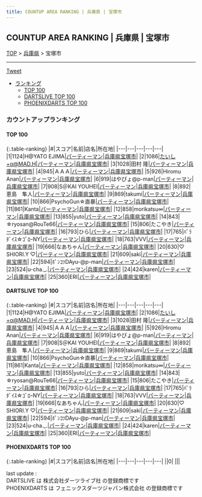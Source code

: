 ```yaml
---
title: COUNTUP AREA RANKING | 兵庫県 | 宝塚市
---
```

## COUNTUP AREA RANKING | 兵庫県 | 宝塚市

[TOP](/darts/rank/) > [兵庫県](/darts/rank/兵庫県/) > 宝塚市

___

<a href="https://twitter.com/share?ref_src=twsrc%5Etfw" data-text="COUNTUP AREA RANKING | 兵庫県宝塚市" class="twitter-share-button" data-hashtags="DARTSLIVE,PHOENIXDARTS,darts,ダーツ" data-show-count="false">Tweet</a>

* [ランキング](#カウントアップランキング)
    * [TOP 100](#top-100)
    * [DARTSLIVE TOP 100](#dartslive-top-100)
    * [PHOENIXDARTS TOP 100](#phoenixdarts-top-100)

### カウントアップランキング

#### TOP 100



{:.table-ranking}
|#|スコア|名前|店名|所在地|
|---|---|---|---|---|
|1|1124|<span class="rank-name-dl">H@YATO EJIMA</span>|<a href="https://search.dartslive.com/jp/shop/213805e20b7cb1a00d9b047a20a7ba1e">パーティーマン</a>|<a href="/darts/rank/兵庫県/宝塚市">兵庫県宝塚市</a>|
|2|1086|<span class="rank-name-dl">たいし+α@MAD.H</span>|<a href="https://search.dartslive.com/jp/shop/213805e20b7cb1a00d9b047a20a7ba1e">パーティーマン</a>|<a href="/darts/rank/兵庫県/宝塚市">兵庫県宝塚市</a>|
|3|1028|<span class="rank-name-dl">田村 隆</span>|<a href="https://search.dartslive.com/jp/shop/213805e20b7cb1a00d9b047a20a7ba1e">パーティーマン</a>|<a href="/darts/rank/兵庫県/宝塚市">兵庫県宝塚市</a>|
|4|945|<span class="rank-name-dl">ＡＡＡ</span>|<a href="https://search.dartslive.com/jp/shop/213805e20b7cb1a00d9b047a20a7ba1e">パーティーマン</a>|<a href="/darts/rank/兵庫県/宝塚市">兵庫県宝塚市</a>|
|5|926|<span class="rank-name-dl">Hiromu Anan</span>|<a href="https://search.dartslive.com/jp/shop/213805e20b7cb1a00d9b047a20a7ba1e">パーティーマン</a>|<a href="/darts/rank/兵庫県/宝塚市">兵庫県宝塚市</a>|
|6|919|<span class="rank-name-dl">はやぴょ@p-man</span>|<a href="https://search.dartslive.com/jp/shop/213805e20b7cb1a00d9b047a20a7ba1e">パーティーマン</a>|<a href="/darts/rank/兵庫県/宝塚市">兵庫県宝塚市</a>|
|7|908|<span class="rank-name-dl">S＠KAI YOUHEI</span>|<a href="https://search.dartslive.com/jp/shop/213805e20b7cb1a00d9b047a20a7ba1e">パーティーマン</a>|<a href="/darts/rank/兵庫県/宝塚市">兵庫県宝塚市</a>|
|8|892|<span class="rank-name-dl">恵島　隼人</span>|<a href="https://search.dartslive.com/jp/shop/213805e20b7cb1a00d9b047a20a7ba1e">パーティーマン</a>|<a href="/darts/rank/兵庫県/宝塚市">兵庫県宝塚市</a>|
|9|869|<span class="rank-name-dl">takumi</span>|<a href="https://search.dartslive.com/jp/shop/213805e20b7cb1a00d9b047a20a7ba1e">パーティーマン</a>|<a href="/darts/rank/兵庫県/宝塚市">兵庫県宝塚市</a>|
|10|866|<span class="rank-name-dl">PsychoGun☆直暴</span>|<a href="https://search.dartslive.com/jp/shop/213805e20b7cb1a00d9b047a20a7ba1e">パーティーマン</a>|<a href="/darts/rank/兵庫県/宝塚市">兵庫県宝塚市</a>|
|11|861|<span class="rank-name-dl">Kanta</span>|<a href="https://search.dartslive.com/jp/shop/213805e20b7cb1a00d9b047a20a7ba1e">パーティーマン</a>|<a href="/darts/rank/兵庫県/宝塚市">兵庫県宝塚市</a>|
|12|858|<span class="rank-name-dl">morikatsu∞</span>|<a href="https://search.dartslive.com/jp/shop/213805e20b7cb1a00d9b047a20a7ba1e">パーティーマン</a>|<a href="/darts/rank/兵庫県/宝塚市">兵庫県宝塚市</a>|
|13|855|<span class="rank-name-dl">yuto</span>|<a href="https://search.dartslive.com/jp/shop/213805e20b7cb1a00d9b047a20a7ba1e">パーティーマン</a>|<a href="/darts/rank/兵庫県/宝塚市">兵庫県宝塚市</a>|
|14|843|<span class="rank-name-dl">☆ryosan@RouTe66</span>|<a href="https://search.dartslive.com/jp/shop/213805e20b7cb1a00d9b047a20a7ba1e">パーティーマン</a>|<a href="/darts/rank/兵庫県/宝塚市">兵庫県宝塚市</a>|
|15|806|<span class="rank-name-dl">たこやき</span>|<a href="https://search.dartslive.com/jp/shop/213805e20b7cb1a00d9b047a20a7ba1e">パーティーマン</a>|<a href="/darts/rank/兵庫県/宝塚市">兵庫県宝塚市</a>|
|16|793|<span class="rank-name-dl">ひら</span>|<a href="https://search.dartslive.com/jp/shop/213805e20b7cb1a00d9b047a20a7ba1e">パーティーマン</a>|<a href="/darts/rank/兵庫県/宝塚市">兵庫県宝塚市</a>|
|17|765|<span class="rank-name-dl">ﾊﾟﾗﾀﾞｲｽ☆ｺﾞﾛｰNY</span>|<a href="https://search.dartslive.com/jp/shop/213805e20b7cb1a00d9b047a20a7ba1e">パーティーマン</a>|<a href="/darts/rank/兵庫県/宝塚市">兵庫県宝塚市</a>|
|18|763|<span class="rank-name-dl">VVV</span>|<a href="https://search.dartslive.com/jp/shop/213805e20b7cb1a00d9b047a20a7ba1e">パーティーマン</a>|<a href="/darts/rank/兵庫県/宝塚市">兵庫県宝塚市</a>|
|19|666|<span class="rank-name-dl">なあちゃん</span>|<a href="https://search.dartslive.com/jp/shop/213805e20b7cb1a00d9b047a20a7ba1e">パーティーマン</a>|<a href="/darts/rank/兵庫県/宝塚市">兵庫県宝塚市</a>|
|20|630|<span class="rank-name-dl">♡ SHIORI.Y ♡</span>|<a href="https://search.dartslive.com/jp/shop/213805e20b7cb1a00d9b047a20a7ba1e">パーティーマン</a>|<a href="/darts/rank/兵庫県/宝塚市">兵庫県宝塚市</a>|
|21|609|<span class="rank-name-dl">saki</span>|<a href="https://search.dartslive.com/jp/shop/213805e20b7cb1a00d9b047a20a7ba1e">パーティーマン</a>|<a href="/darts/rank/兵庫県/宝塚市">兵庫県宝塚市</a>|
|22|594|<span class="rank-name-dl">ﾎﾟﾝｺﾂDAyu-@p-man</span>|<a href="https://search.dartslive.com/jp/shop/213805e20b7cb1a00d9b047a20a7ba1e">パーティーマン</a>|<a href="/darts/rank/兵庫県/宝塚市">兵庫県宝塚市</a>|
|23|524|<span class="rank-name-dl">u-cha._.</span>|<a href="https://search.dartslive.com/jp/shop/213805e20b7cb1a00d9b047a20a7ba1e">パーティーマン</a>|<a href="/darts/rank/兵庫県/宝塚市">兵庫県宝塚市</a>|
|24|424|<span class="rank-name-dl">karen</span>|<a href="https://search.dartslive.com/jp/shop/213805e20b7cb1a00d9b047a20a7ba1e">パーティーマン</a>|<a href="/darts/rank/兵庫県/宝塚市">兵庫県宝塚市</a>|
|25|360|<span class="rank-name-dl">ERI</span>|<a href="https://search.dartslive.com/jp/shop/213805e20b7cb1a00d9b047a20a7ba1e">パーティーマン</a>|<a href="/darts/rank/兵庫県/宝塚市">兵庫県宝塚市</a>|


#### DARTSLIVE TOP 100



{:.table-ranking}
|#|スコア|名前|店名|所在地|
|---|---|---|---|---|
|1|1124|<span class="rank-name-dl">H@YATO EJIMA</span>|<a href="https://search.dartslive.com/jp/shop/213805e20b7cb1a00d9b047a20a7ba1e">パーティーマン</a>|<a href="/darts/rank/兵庫県/宝塚市">兵庫県宝塚市</a>|
|2|1086|<span class="rank-name-dl">たいし+α@MAD.H</span>|<a href="https://search.dartslive.com/jp/shop/213805e20b7cb1a00d9b047a20a7ba1e">パーティーマン</a>|<a href="/darts/rank/兵庫県/宝塚市">兵庫県宝塚市</a>|
|3|1028|<span class="rank-name-dl">田村 隆</span>|<a href="https://search.dartslive.com/jp/shop/213805e20b7cb1a00d9b047a20a7ba1e">パーティーマン</a>|<a href="/darts/rank/兵庫県/宝塚市">兵庫県宝塚市</a>|
|4|945|<span class="rank-name-dl">ＡＡＡ</span>|<a href="https://search.dartslive.com/jp/shop/213805e20b7cb1a00d9b047a20a7ba1e">パーティーマン</a>|<a href="/darts/rank/兵庫県/宝塚市">兵庫県宝塚市</a>|
|5|926|<span class="rank-name-dl">Hiromu Anan</span>|<a href="https://search.dartslive.com/jp/shop/213805e20b7cb1a00d9b047a20a7ba1e">パーティーマン</a>|<a href="/darts/rank/兵庫県/宝塚市">兵庫県宝塚市</a>|
|6|919|<span class="rank-name-dl">はやぴょ@p-man</span>|<a href="https://search.dartslive.com/jp/shop/213805e20b7cb1a00d9b047a20a7ba1e">パーティーマン</a>|<a href="/darts/rank/兵庫県/宝塚市">兵庫県宝塚市</a>|
|7|908|<span class="rank-name-dl">S＠KAI YOUHEI</span>|<a href="https://search.dartslive.com/jp/shop/213805e20b7cb1a00d9b047a20a7ba1e">パーティーマン</a>|<a href="/darts/rank/兵庫県/宝塚市">兵庫県宝塚市</a>|
|8|892|<span class="rank-name-dl">恵島　隼人</span>|<a href="https://search.dartslive.com/jp/shop/213805e20b7cb1a00d9b047a20a7ba1e">パーティーマン</a>|<a href="/darts/rank/兵庫県/宝塚市">兵庫県宝塚市</a>|
|9|869|<span class="rank-name-dl">takumi</span>|<a href="https://search.dartslive.com/jp/shop/213805e20b7cb1a00d9b047a20a7ba1e">パーティーマン</a>|<a href="/darts/rank/兵庫県/宝塚市">兵庫県宝塚市</a>|
|10|866|<span class="rank-name-dl">PsychoGun☆直暴</span>|<a href="https://search.dartslive.com/jp/shop/213805e20b7cb1a00d9b047a20a7ba1e">パーティーマン</a>|<a href="/darts/rank/兵庫県/宝塚市">兵庫県宝塚市</a>|
|11|861|<span class="rank-name-dl">Kanta</span>|<a href="https://search.dartslive.com/jp/shop/213805e20b7cb1a00d9b047a20a7ba1e">パーティーマン</a>|<a href="/darts/rank/兵庫県/宝塚市">兵庫県宝塚市</a>|
|12|858|<span class="rank-name-dl">morikatsu∞</span>|<a href="https://search.dartslive.com/jp/shop/213805e20b7cb1a00d9b047a20a7ba1e">パーティーマン</a>|<a href="/darts/rank/兵庫県/宝塚市">兵庫県宝塚市</a>|
|13|855|<span class="rank-name-dl">yuto</span>|<a href="https://search.dartslive.com/jp/shop/213805e20b7cb1a00d9b047a20a7ba1e">パーティーマン</a>|<a href="/darts/rank/兵庫県/宝塚市">兵庫県宝塚市</a>|
|14|843|<span class="rank-name-dl">☆ryosan@RouTe66</span>|<a href="https://search.dartslive.com/jp/shop/213805e20b7cb1a00d9b047a20a7ba1e">パーティーマン</a>|<a href="/darts/rank/兵庫県/宝塚市">兵庫県宝塚市</a>|
|15|806|<span class="rank-name-dl">たこやき</span>|<a href="https://search.dartslive.com/jp/shop/213805e20b7cb1a00d9b047a20a7ba1e">パーティーマン</a>|<a href="/darts/rank/兵庫県/宝塚市">兵庫県宝塚市</a>|
|16|793|<span class="rank-name-dl">ひら</span>|<a href="https://search.dartslive.com/jp/shop/213805e20b7cb1a00d9b047a20a7ba1e">パーティーマン</a>|<a href="/darts/rank/兵庫県/宝塚市">兵庫県宝塚市</a>|
|17|765|<span class="rank-name-dl">ﾊﾟﾗﾀﾞｲｽ☆ｺﾞﾛｰNY</span>|<a href="https://search.dartslive.com/jp/shop/213805e20b7cb1a00d9b047a20a7ba1e">パーティーマン</a>|<a href="/darts/rank/兵庫県/宝塚市">兵庫県宝塚市</a>|
|18|763|<span class="rank-name-dl">VVV</span>|<a href="https://search.dartslive.com/jp/shop/213805e20b7cb1a00d9b047a20a7ba1e">パーティーマン</a>|<a href="/darts/rank/兵庫県/宝塚市">兵庫県宝塚市</a>|
|19|666|<span class="rank-name-dl">なあちゃん</span>|<a href="https://search.dartslive.com/jp/shop/213805e20b7cb1a00d9b047a20a7ba1e">パーティーマン</a>|<a href="/darts/rank/兵庫県/宝塚市">兵庫県宝塚市</a>|
|20|630|<span class="rank-name-dl">♡ SHIORI.Y ♡</span>|<a href="https://search.dartslive.com/jp/shop/213805e20b7cb1a00d9b047a20a7ba1e">パーティーマン</a>|<a href="/darts/rank/兵庫県/宝塚市">兵庫県宝塚市</a>|
|21|609|<span class="rank-name-dl">saki</span>|<a href="https://search.dartslive.com/jp/shop/213805e20b7cb1a00d9b047a20a7ba1e">パーティーマン</a>|<a href="/darts/rank/兵庫県/宝塚市">兵庫県宝塚市</a>|
|22|594|<span class="rank-name-dl">ﾎﾟﾝｺﾂDAyu-@p-man</span>|<a href="https://search.dartslive.com/jp/shop/213805e20b7cb1a00d9b047a20a7ba1e">パーティーマン</a>|<a href="/darts/rank/兵庫県/宝塚市">兵庫県宝塚市</a>|
|23|524|<span class="rank-name-dl">u-cha._.</span>|<a href="https://search.dartslive.com/jp/shop/213805e20b7cb1a00d9b047a20a7ba1e">パーティーマン</a>|<a href="/darts/rank/兵庫県/宝塚市">兵庫県宝塚市</a>|
|24|424|<span class="rank-name-dl">karen</span>|<a href="https://search.dartslive.com/jp/shop/213805e20b7cb1a00d9b047a20a7ba1e">パーティーマン</a>|<a href="/darts/rank/兵庫県/宝塚市">兵庫県宝塚市</a>|
|25|360|<span class="rank-name-dl">ERI</span>|<a href="https://search.dartslive.com/jp/shop/213805e20b7cb1a00d9b047a20a7ba1e">パーティーマン</a>|<a href="/darts/rank/兵庫県/宝塚市">兵庫県宝塚市</a>|


#### PHOENIXDARTS TOP 100



{:.table-ranking}
|#|スコア|名前|店名|所在地|
|---|---|---|---|---|
||0|<span class="rank-name-dl"> </span>|<a href=""></a>|<a href="/darts/rank//"></a>|


<div class="footer border-top border-gray-light mt-5 pt-3 text-right text-gray">
    last update : <span style="font-weight: italic" id="foot_last_modified"></span><br />
    DARTSLIVE は 株式会社ダーツライブ社 の登録商標です<br />
    PHOENIXDARTS は フェニックスダーツジャパン株式会社 の登録商標です<br />
</div>

<script src="https://cdnjs.cloudflare.com/ajax/libs/jquery.tablesorter/2.31.3/js/jquery.tablesorter.min.js" integrity="sha512-qzgd5cYSZcosqpzpn7zF2ZId8f/8CHmFKZ8j7mU4OUXTNRd5g+ZHBPsgKEwoqxCtdQvExE5LprwwPAgoicguNg==" crossorigin="anonymous" referrerpolicy="no-referrer"></script>
<link rel="stylesheet" href="https://cdnjs.cloudflare.com/ajax/libs/jquery.tablesorter/2.31.3/css/theme.default.min.css" integrity="sha512-wghhOJkjQX0Lh3NSWvNKeZ0ZpNn+SPVXX1Qyc9OCaogADktxrBiBdKGDoqVUOyhStvMBmJQ8ZdMHiR3wuEq8+w==" crossorigin="anonymous" referrerpolicy="no-referrer" />
<script>
$(function() {
    $(".table-ranking").tablesorter({sortList:[[0, 0]]});
    $("#foot_last_modified").text(formatDate(new Date(document.lastModified), 'yyyy-MM-dd HH:mm:ss'));
});
</script>

<script async src="https://platform.twitter.com/widgets.js" charset="utf-8"></script>